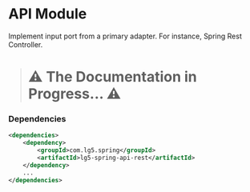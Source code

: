 # API Module

Implement input port from a primary adapter. For instance, Spring Rest Controller.

> <h1> ⚠️ The Documentation in Progress... ⚠️</h1>

### Dependencies
```xml title="pom.xml" linenums="1" hl_lines="4"
<dependencies>
    <dependency>
        <groupId>com.lg5.spring</groupId>
        <artifactId>lg5-spring-api-rest</artifactId>
    </dependency>
    ...
</dependencies>
```